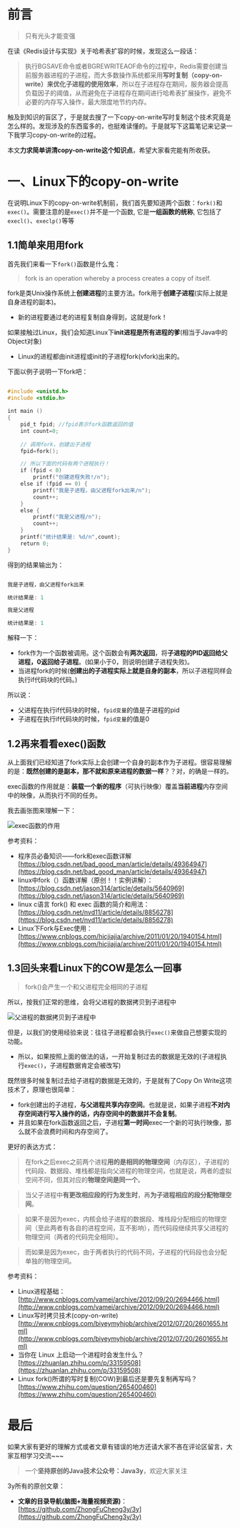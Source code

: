 # 前言 #

> 只有光头才能变强


在读《Redis设计与实现》关于哈希表扩容的时候，发现这么一段话：

> 执行BGSAVE命令或者BGREWRITEAOF命令的过程中，Redis需要创建当前服务器进程的子进程，而大多数操作系统都采用**写时复制（copy-on-write）来优化子进程的使用效率**，所以在子进程存在期间，服务器会提高负载因子的阈值，从而避免在子进程存在期间进行哈希表扩展操作，避免不必要的内存写入操作，最大限度地节约内存。




触及到知识的盲区了，于是就去搜了一下copy-on-write写时复制这个技术究竟是怎么样的。发现涉及的东西蛮多的，也挺难读懂的。于是就写下这篇笔记来记录一下我学习copy-on-write的过程。



本文**力求简单讲清copy-on-write这个知识点**，希望大家看完能有所收获。


# 一、Linux下的copy-on-write #

在说明Linux下的copy-on-write机制前，我们首先要知道两个函数：`fork()`和`exec()`。需要注意的是`exec()`并不是一个函数, 它是**一组函数的统称**, 它包括了`execl()`、`execlp()`等等


## 1.1简单来用用fork ##

首先我们来看一下`fork()`函数是什么鬼：

> fork is an operation whereby a process creates a copy of itself.

fork是类Unix操作系统上**创建进程**的主要方法。fork用于**创建子进程**(实际上就是自身进程的副本)。

- 新的进程要通过老的进程复制自身得到，这就是fork！


如果接触过Linux，我们会知道Linux下**init进程是所有进程的爹**(相当于Java中的Object对象)

- Linux的进程都由init进程或init的子进程fork(vfork)出来的。

下面以例子说明一下fork吧：

```c

#include <unistd.h>  
#include <stdio.h>  
 
int main ()   
{   
    pid_t fpid; //fpid表示fork函数返回的值  
    int count=0;
	
	// 调用fork，创建出子进程  
    fpid=fork();

	// 所以下面的代码有两个进程执行！
    if (fpid < 0)   
        printf("创建进程失败!/n");   
    else if (fpid == 0) {  
        printf("我是子进程，由父进程fork出来/n");   
        count++;  
    }  
    else {  
        printf("我是父进程/n");   
        count++;  
    }  
    printf("统计结果是: %d/n",count);  
    return 0;  
}  
```

得到的结果输出为：

```c

我是子进程，由父进程fork出来

统计结果是: 1

我是父进程

统计结果是: 1

```

解释一下：

- fork作为一个函数被调用。这个函数会有**两次返回**，将**子进程的PID返回给父进程，0返回给子进程**。(如果小于0，则说明创建子进程失败)。
- 当进程fork的时候(**创建出的子进程实际上就是自身的副本**，所以子进程同样会执行if代码块的代码。)


所以说：

- 父进程在执行if代码块的时候，`fpid变量`的值是子进程的pid
- 子进程在执行if代码块的时候，`fpid变量`的值是0

## 1.2再来看看exec()函数 ##

从上面我们已经知道了fork实际上会创建一个自身的副本作为子进程。很容易理解的是：**既然创建的是副本，那不就和原来进程的数据一样**？？对，的确是一样的。


exec函数的作用就是：**装载一个新的程序**（可执行映像）覆盖**当前进程**内存空间中的映像，从而执行不同的任务。

我去画张图来理解一下：

![exec函数的作用](https://i.imgur.com/Nt5yopz.png)


参考资料：

- 程序员必备知识——fork和exec函数详解[https://blog.csdn.net/bad_good_man/article/details/49364947](https://blog.csdn.net/bad_good_man/article/details/49364947)
- linux中fork（）函数详解（原创！！实例讲解）：[https://blog.csdn.net/jason314/article/details/5640969](https://blog.csdn.net/jason314/article/details/5640969)
- linux c语言 fork() 和 exec 函数的简介和用法：[https://blog.csdn.net/nvd11/article/details/8856278](https://blog.csdn.net/nvd11/article/details/8856278)
- Linux下Fork与Exec使用：[https://www.cnblogs.com/hicjiajia/archive/2011/01/20/1940154.html](https://www.cnblogs.com/hicjiajia/archive/2011/01/20/1940154.html)


## 1.3回头来看Linux下的COW是怎么一回事 ##

> fork()会产生一个和父进程完全相同的子进程

所以，按我们正常的思维，会将父进程的数据拷贝到子进程中

![父进程的数据拷贝到子进程中](https://i.imgur.com/XybsxWn.png)

但是，以我们的使用经验来说：往往子进程都会执行`exec()`来做自己想要实现的功能。

- 所以，如果按照上面的做法的话，一开始复制过去的数据是无效的(子进程执行`exec()`，子进程数据肯定会被改写)


既然很多时候复制过去给子进程的数据是无效的，于是就有了Copy On Write这项技术了，原理也很简单：

- fork创建出的子进程，**与父进程共享内存空间**。也就是说，如果子进程**不对内存空间进行写入操作的话，内存空间中的数据并不会复制**。
- 并且如果在fork函数返回之后，子进程**第一时间**exec一个新的可执行映像，那么就不会浪费时间和内存空间了。

更好的表达方式：

> 在fork之后exec之前两个进程**用的是相同的物理空间**（内存区），子进程的代码段、数据段、堆栈都是指向父进程的物理空间，也就是说，两者的虚拟空间不同，但其对应的**物理空间是同一个**。

> 当父子进程中**有更改相应段的行为发生时**，再**为子进程相应的段分配物理空间**。


> 如果不是因为exec，内核会给子进程的数据段、堆栈段分配相应的物理空间（至此两者有各自的进程空间，互不影响），而代码段继续共享父进程的物理空间（两者的代码完全相同）。


> 而如果是因为exec，由于两者执行的代码不同，子进程的代码段也会分配单独的物理空间。 




参考资料：

- Linux进程基础：[http://www.cnblogs.com/vamei/archive/2012/09/20/2694466.html](http://www.cnblogs.com/vamei/archive/2012/09/20/2694466.html)
- Linux写时拷贝技术(copy-on-write)[http://www.cnblogs.com/biyeymyhjob/archive/2012/07/20/2601655.html](http://www.cnblogs.com/biyeymyhjob/archive/2012/07/20/2601655.html)
- 当你在 Linux 上启动一个进程时会发生什么？[https://zhuanlan.zhihu.com/p/33159508](https://zhuanlan.zhihu.com/p/33159508)
- Linux fork()所谓的写时复制(COW)到最后还是要先复制再写吗？[https://www.zhihu.com/question/265400460](https://www.zhihu.com/question/265400460)




























































# 最后 #


如果大家有更好的理解方式或者文章有错误的地方还请大家不吝在评论区留言，大家互相学习交流~~~




> 一个**坚持原创的Java技术公众号：Java3y**，欢迎大家关注


3y所有的原创文章：

- **文章的目录导航(脑图+海量视频资源)**：[https://github.com/ZhongFuCheng3y/3y](https://github.com/ZhongFuCheng3y/3y)






